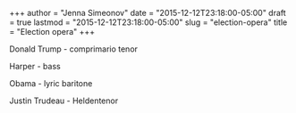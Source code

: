 +++
author = "Jenna Simeonov"
date = "2015-12-12T23:18:00-05:00"
draft = true
lastmod = "2015-12-12T23:18:00-05:00"
slug = "election-opera"
title = "Election opera"
+++

Donald Trump - comprimario tenor

Harper - bass

Obama - lyric baritone

Justin Trudeau - Heldentenor
